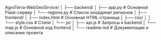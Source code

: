AgroTerra-WebGeoSirvice/
│
├── backend/
│   ├── app.py               # Основной Flask-сервер
│   └── regions.py           # Список координат регионов
│
├── frontend/
│   ├── index.html           # Основная HTML-страница
│   ├── css/
│   │   └── style.css        # Стили
│   └── js/
│       ├── api.js           # Запросы к backend
│       └── map.js           # Основной код frontend
│
└── readme.md                # Документация и описание проекта
